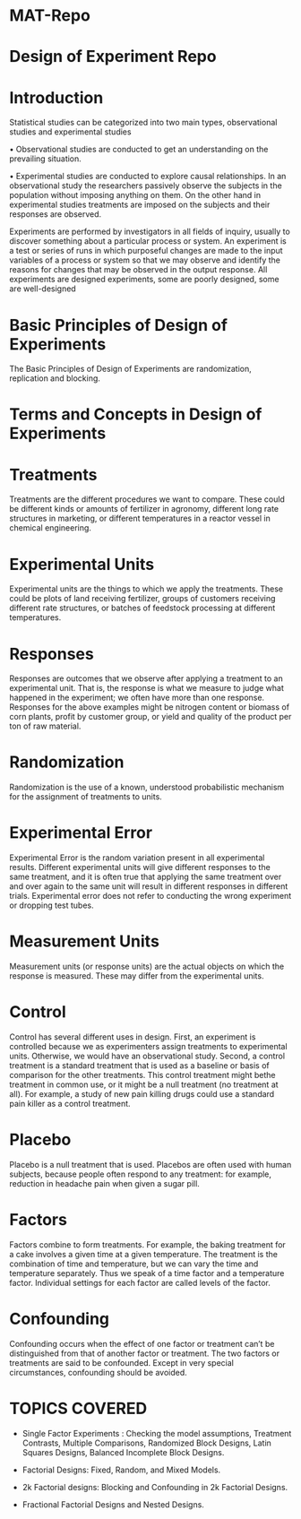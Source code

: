 # MAT-Repo
# Design of Experiment Repo

# Introduction
Statistical studies can be categorized into two main types, observational studies and experimental studies

• Observational studies are conducted to get an understanding on the prevailing situation.

• Experimental studies are conducted to explore causal relationships. In an observational study the researchers passively observe the subjects in the population
  without imposing anything on them. On the other hand in experimental studies treatments are imposed on the subjects and their responses are observed.
  
Experiments are performed by investigators in all fields of inquiry, usually to discover something about a particular process or system. An experiment is a test or
series of runs in which purposeful changes are made to the input variables of a process or system so that we may observe and identify the reasons for changes that 
may be observed in the output response. All experiments are designed experiments, some are poorly designed, some are well-designed


# Basic Principles of Design of Experiments
The Basic Principles of Design of Experiments are randomization, replication and blocking.

# Terms and Concepts in Design of Experiments

# Treatments
Treatments are the different procedures we want to compare. These could be different kinds or amounts of fertilizer in agronomy, different long rate 
structures in marketing, or different temperatures in a reactor vessel in chemical engineering.

# Experimental Units
Experimental units are the things to which we apply the treatments. These could be plots of land receiving fertilizer, groups of customers
receiving different rate structures, or batches of feedstock processing at different temperatures.

# Responses 
Responses are outcomes that we observe after applying a treatment to an experimental unit. That is, the response is what we measure to judge 
what happened in the experiment; we often have more than one response. Responses for the above examples might be nitrogen content or biomass of 
corn plants, profit by customer group, or yield and quality of the product per ton of raw material.

# Randomization 
Randomization is the use of a known, understood probabilistic mechanism for the assignment of treatments to units.

# Experimental Error
Experimental Error is the random variation present in all experimental results. Different experimental units will give different responses
to the same treatment, and it is often true that applying the same treatment over and over again to the same unit will result in different responses 
in different trials. Experimental error does not refer to conducting the wrong experiment or dropping test tubes.

# Measurement Units
Measurement units (or response units) are the actual objects on which the response is measured. These may differ from the experimental units. 

# Control
Control has several different uses in design. First, an experiment is controlled because we
as experimenters assign treatments to experimental units. Otherwise, we would have an observational study. Second, a control treatment is a
standard treatment that is used as a baseline or basis of comparison for the other treatments. This control treatment might bethe treatment in common 
use, or it might be a null treatment (no treatment at all). For example, a study of new pain killing drugs could
use a standard pain killer as a control treatment.

# Placebo
Placebo is a null treatment that is used. Placebos are often used with human subjects, because people often respond to any treatment:
for example, reduction in headache pain when given a sugar pill.

# Factors
Factors combine to form treatments. For example, the baking treatment for a cake involves a given time at a given temperature.
The treatment is the combination of time and temperature, but we can vary the time and temperature separately. Thus we speak of a
time factor and a temperature factor. Individual settings for each factor are called levels of the factor.

# Confounding
Confounding occurs when the effect of one factor or treatment can’t be distinguished from that of another factor or treatment. The two
factors or treatments are said to be confounded. Except in very special circumstances, confounding should be avoided.

# TOPICS COVERED
* Single Factor Experiments : Checking the model assumptions, Treatment Contrasts, Multiple Comparisons, Randomized Block Designs,
Latin Squares Designs, Balanced Incomplete Block Designs.

* Factorial Designs: Fixed, Random, and Mixed Models.

* 2k Factorial designs: Blocking and Confounding in 2k Factorial Designs.

* Fractional Factorial Designs and Nested Designs.
